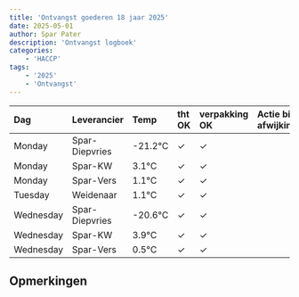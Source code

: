 ```yaml
---
title: 'Ontvangst goederen 18 jaar 2025'
date: 2025-05-01
author: Spar Pater
description: 'Ontvangst logboek'
categories:
    - 'HACCP'
tags:
    - '2025'
    - 'Ontvangst'
---
```

| Dag | Leverancier | Temp | tht OK | verpakking OK | Actie bij afwijking | Controle door |
|:---|:---|:---|:---|:---|:---|:---|
| Monday | Spar-Diepvries | -21.2°C | &check; | &check; | | DPater |
| Monday | Spar-KW | 3.1°C | &check; | &check; | | DPater |
| Monday | Spar-Vers | 1.1°C | &check; | &check; | | DPater |
| Tuesday | Weidenaar | 1.1°C | &check; | &check; | | DPater |
| Wednesday | Spar-Diepvries | -20.6°C | &check; | &check; | | WPater |
| Wednesday | Spar-KW | 3.9°C | &check; | &check; | | WPater |
| Wednesday | Spar-Vers | 0.5°C | &check; | &check; | | WPater |

## Opmerkingen


